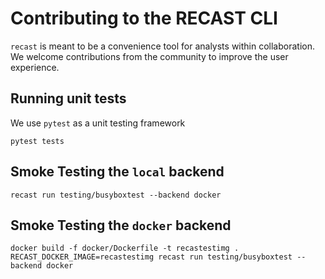 # Contributing to the RECAST CLI

`recast` is meant to be a convenience tool for analysts within collaboration. We welcome contributions
from the community to improve the user experience.


## Running unit tests

We use `pytest` as a unit testing framework

```
pytest tests
```

## Smoke Testing the `local` backend

```
recast run testing/busyboxtest --backend docker
```

## Smoke Testing the `docker` backend

```
docker build -f docker/Dockerfile -t recastestimg .
RECAST_DOCKER_IMAGE=recastestimg recast run testing/busyboxtest --backend docker
```

